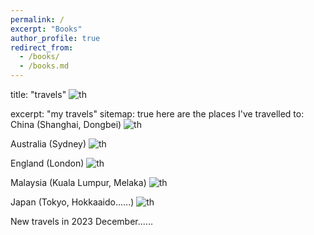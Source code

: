 ```yaml
---
permalink: /
excerpt: "Books"
author_profile: true
redirect_from: 
  - /books/
  - /books.md
---
```


title: "travels"
![th](https://github.com/JIANG9267J/academicpages.github.io/assets/150253670/08cf49b7-fd0f-4e51-8c51-88585d4af1bf)

excerpt: "my travels"
sitemap: true
here are the places I've travelled to:
China (Shanghai, Dongbei)
![th](https://github.com/JIANG9267J/academicpages.github.io/assets/150253670/48d7a0c7-b8e6-409b-9d3d-fc83af5d86ca)

Australia (Sydney)
![th](https://github.com/JIANG9267J/academicpages.github.io/assets/150253670/219bd7c8-1d5e-4b4b-856d-38bd995bfb0a)

England (London)
![th](https://github.com/JIANG9267J/academicpages.github.io/assets/150253670/b1d99c58-2ffb-49d8-8c70-de3602829907)

Malaysia (Kuala Lumpur, Melaka)
![th](https://github.com/JIANG9267J/academicpages.github.io/assets/150253670/58be1af1-9479-4b41-8dfa-b5a8c8f557c5)

Japan (Tokyo, Hokkaaido......)
![th](https://github.com/JIANG9267J/academicpages.github.io/assets/150253670/5dbb20d5-a38f-464e-8d0d-d2e5fd6b3142)

New travels in 2023 December......

